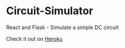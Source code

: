 # Circuit-Simulator
React and Flask - Simulate a simple DC circuit

Check it out on [Heroku](https://circuit-simulator.herokuapp.com/)
